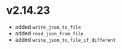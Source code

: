 # v2.14.23

* added `write_json_to_file`
* added `read_json_from_file`
* added `write_json_to_file_if_different`
